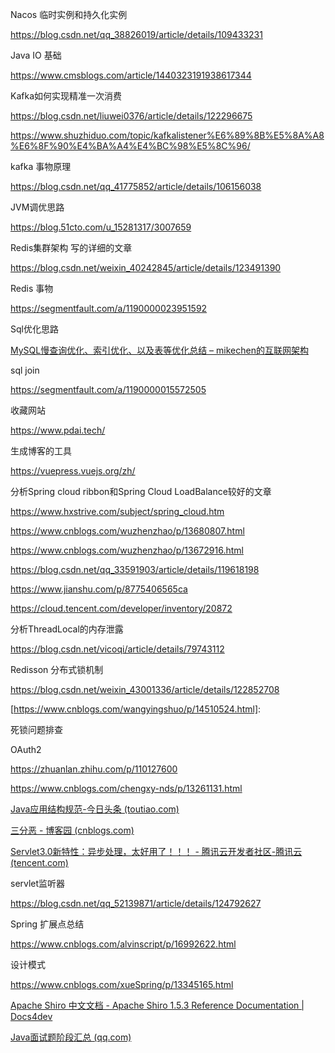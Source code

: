 Nacos  临时实例和持久化实例

https://blog.csdn.net/qq_38826019/article/details/109433231





Java  IO 基础

https://www.cmsblogs.com/article/1440323191938617344



Kafka如何实现精准一次消费

https://blog.csdn.net/liuwei0376/article/details/122296675

https://www.shuzhiduo.com/topic/kafkalistener%E6%89%8B%E5%8A%A8%E6%8F%90%E4%BA%A4%E4%BC%98%E5%8C%96/





kafka 事物原理

https://blog.csdn.net/qq_41775852/article/details/106156038



JVM调优思路

https://blog.51cto.com/u_15281317/3007659

Redis集群架构  写的详细的文章

https://blog.csdn.net/weixin_40242845/article/details/123491390



Redis 事物

https://segmentfault.com/a/1190000023951592



Sql优化思路

[MySQL慢查询优化、索引优化、以及表等优化总结 – mikechen的互联网架构](https://mikechen.cc/3305.html)

sql join

https://segmentfault.com/a/1190000015572505

收藏网站

https://www.pdai.tech/



生成博客的工具

https://vuepress.vuejs.org/zh/





分析Spring cloud ribbon和Spring Cloud LoadBalance较好的文章

https://www.hxstrive.com/subject/spring_cloud.htm

https://www.cnblogs.com/wuzhenzhao/p/13680807.html

https://www.cnblogs.com/wuzhenzhao/p/13672916.html

https://blog.csdn.net/qq_33591903/article/details/119618198

https://www.jianshu.com/p/8775406565ca



https://cloud.tencent.com/developer/inventory/20872





分析ThreadLocal的内存泄露

https://blog.csdn.net/vicoqi/article/details/79743112



Redisson 分布式锁机制

https://blog.csdn.net/weixin_43001336/article/details/122852708

[https://www.cnblogs.com/wangyingshuo/p/14510524.html]: 



死锁问题排查





OAuth2

https://zhuanlan.zhihu.com/p/110127600

https://www.cnblogs.com/chengxy-nds/p/13261131.html





[Java应用结构规范-今日头条 (toutiao.com)](https://www.toutiao.com/article/7077444905215214113/)





[三分恶 - 博客园 (cnblogs.com)](https://www.cnblogs.com/three-fighter/)





[Servlet3.0新特性：异步处理，太好用了！！！ - 腾讯云开发者社区-腾讯云 (tencent.com)](https://cloud.tencent.com/developer/article/1810816)



servlet监听器

https://blog.csdn.net/qq_52139871/article/details/124792627



Spring 扩展点总结

https://www.cnblogs.com/alvinscript/p/16992622.html



设计模式

https://www.cnblogs.com/xueSpring/p/13345165.html







[Apache Shiro 中文文档 - Apache Shiro 1.5.3 Reference Documentation | Docs4dev](https://www.docs4dev.com/docs/zh/apache-shiro/1.5.3/reference/)





[Java面试题阶段汇总 (qq.com)](https://mp.weixin.qq.com/s?__biz=MzIyNDU2ODA4OQ==&mid=2247494231&idx=1&sn=287fd16b4657a32ad91e8108bbcbbe44&scene=21#wechat_redirect)
